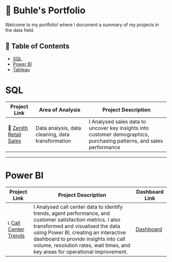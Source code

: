 # 💼 Buhle's Portfolio

Welcome to my portfolio! where I document a summary of my projects in the data field.

## 📃 Table of Contents
- [SQL](#sql)
- [Power BI](#power-bi)
- [Tableau](#tableau)

# SQL

| Project Link | Area of Analysis | Project Description | 
|---|---|---|
| 🧥 [Zenith Retail Sales](https://github.com/Buhle-Mkhwanazi/Retail-Sales-Analysis/blob/main/README.md) | Data analysis, data cleaning, data transformation | I Analysed sales data to uncover key insights into customer demographics, purchasing patterns, and sales performance|

***

# Power BI

| Project Link | Project Description | Dashboard Link |
|---|---|---|
| 📞 [Call Center Trends]() | I Analysed call center data to identify trends, agent performance, and customer satisfaction metrics. I also transformed and visualised the data using Power BI, creating an interactive dashboard to provide insights into call volume, resolution rates, wait times, and key areas for operational improvement. | [Dashboard](https://drive.google.com/file/d/1p-gnQY6qTmYautlr7PBWzFVbKPidgyv4/view?usp=sharing) |
